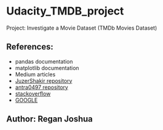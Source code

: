 # Udacity_TMDB_project
Project: Investigate a Movie Dataset (TMDb Movies Dataset)

## References:
- pandas documentation
- matplotlib documentation
- Medium articles
- [JuzerShakir repository](https://github.com/JuzerShakir/Investigate_TMDb_Movies)
- [antra0497 repository](https://github.com/antra0497/Udacity--Project-Investigate-TMDB-Movies-Dataset)
- [stackoverflow](https://stackoverflow.com/)
- [GOOGLE](google.com)


## Author: Regan Joshua
